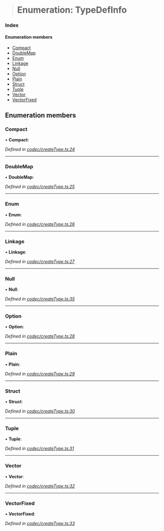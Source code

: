> # Enumeration: TypeDefInfo

### Index

#### Enumeration members

* [Compact](_codec_createtype_.typedefinfo.md#compact)
* [DoubleMap](_codec_createtype_.typedefinfo.md#doublemap)
* [Enum](_codec_createtype_.typedefinfo.md#enum)
* [Linkage](_codec_createtype_.typedefinfo.md#linkage)
* [Null](_codec_createtype_.typedefinfo.md#null)
* [Option](_codec_createtype_.typedefinfo.md#option)
* [Plain](_codec_createtype_.typedefinfo.md#plain)
* [Struct](_codec_createtype_.typedefinfo.md#struct)
* [Tuple](_codec_createtype_.typedefinfo.md#tuple)
* [Vector](_codec_createtype_.typedefinfo.md#vector)
* [VectorFixed](_codec_createtype_.typedefinfo.md#vectorfixed)

## Enumeration members

###  Compact

• **Compact**:

*Defined in [codec/createType.ts:24](https://github.com/polkadot-js/api/blob/6c9fe76/packages/types/src/codec/createType.ts#L24)*

___

###  DoubleMap

• **DoubleMap**:

*Defined in [codec/createType.ts:25](https://github.com/polkadot-js/api/blob/6c9fe76/packages/types/src/codec/createType.ts#L25)*

___

###  Enum

• **Enum**:

*Defined in [codec/createType.ts:26](https://github.com/polkadot-js/api/blob/6c9fe76/packages/types/src/codec/createType.ts#L26)*

___

###  Linkage

• **Linkage**:

*Defined in [codec/createType.ts:27](https://github.com/polkadot-js/api/blob/6c9fe76/packages/types/src/codec/createType.ts#L27)*

___

###  Null

• **Null**:

*Defined in [codec/createType.ts:35](https://github.com/polkadot-js/api/blob/6c9fe76/packages/types/src/codec/createType.ts#L35)*

___

###  Option

• **Option**:

*Defined in [codec/createType.ts:28](https://github.com/polkadot-js/api/blob/6c9fe76/packages/types/src/codec/createType.ts#L28)*

___

###  Plain

• **Plain**:

*Defined in [codec/createType.ts:29](https://github.com/polkadot-js/api/blob/6c9fe76/packages/types/src/codec/createType.ts#L29)*

___

###  Struct

• **Struct**:

*Defined in [codec/createType.ts:30](https://github.com/polkadot-js/api/blob/6c9fe76/packages/types/src/codec/createType.ts#L30)*

___

###  Tuple

• **Tuple**:

*Defined in [codec/createType.ts:31](https://github.com/polkadot-js/api/blob/6c9fe76/packages/types/src/codec/createType.ts#L31)*

___

###  Vector

• **Vector**:

*Defined in [codec/createType.ts:32](https://github.com/polkadot-js/api/blob/6c9fe76/packages/types/src/codec/createType.ts#L32)*

___

###  VectorFixed

• **VectorFixed**:

*Defined in [codec/createType.ts:33](https://github.com/polkadot-js/api/blob/6c9fe76/packages/types/src/codec/createType.ts#L33)*